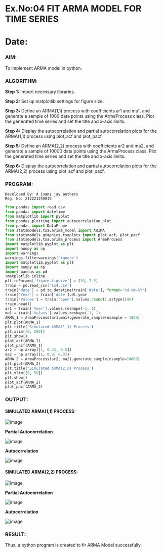 # Ex.No:04   FIT ARMA MODEL FOR TIME SERIES
# Date: 

### AIM:
To implement ARMA model in python.

### ALGORITHM:

**Step 1:** Import necessary libraries.

**Step 2:** Set up matplotlib settings for figure size.

**Step 3:** Define an ARMA(1,1) process with coefficients ar1 and ma1, and generate a sample of 1000 data points using the ArmaProcess class. Plot the generated time series and set the title and x-axis limits.

**Step 4:** Display the autocorrelation and partial autocorrelation plots for the ARMA(1,1) process using plot_acf and plot_pacf.

**Step 5:** Define an ARMA(2,2) process with coefficients ar2 and ma2, and generate a sample of 10000 data points using the ArmaProcess class. Plot the generated time series and set the title and x-axis limits.

**Step 6:** Display the autocorrelation and partial autocorrelation plots for the ARMA(2,2) process using plot_acf and plot_pacf.

### PROGRAM:
```
Developed By: A joans jay authers
Reg. No: 212221240019
```
```python
from pandas import read_csv
from pandas import datetime
from matplotlib import pyplot
from pandas.plotting import autocorrelation_plot
from pandas import DataFrame
from statsmodels.tsa.arima_model import ARIMA
from statsmodels.graphics.tsaplots import plot_acf, plot_pacf
from statsmodels.tsa.arima_process import ArmaProcess
import matplotlib.pyplot as plt
import numpy as np
import warnings
warnings.filterwarnings('ignore')
import matplotlib.pyplot as plt
import numpy as np
import pandas as pd
%matplotlib inline
plt.rcParams['figure.figsize'] = [10, 7.5]
train = pd.read_csv('Ex4.csv')
train['date'] = pd.to_datetime(train['date'], format='%d-%m-%Y')
train['Year'] = train['date'].dt.year
train['Values'] = train['open'].values.round().astype(int)
train.head()
ar1 = train['Year'].values.reshape(-1, 1)
ma1 = train['Values'].values.reshape(-1, 1)
ARMA_1 = ArmaProcess(ar1,ma1).generate_sample(nsample = 1000)
plt.plot(ARMA_1)
plt.title('Simulated ARMA(1,1) Process')
plt.xlim([0, 200])
plt.show()
plot_acf(ARMA_1)
plot_pacf(ARMA_1)
ar2 = np.array([1, 0.33, 0.5])
ma2 = np.array([1, 0.9, 0.3])
ARMA_2 = ArmaProcess(ar2, ma2).generate_sample(nsample=10000)
plt.plot(ARMA_2)
plt.title('Simulated ARMA(2,2) Process')
plt.xlim([0, 50])
plt.show()
plot_acf(ARMA_2)
plot_pacf(ARMA_2)
```

### OUTPUT:
#### SIMULATED ARMA(1,1) PROCESS:

![image](https://github.com/Pavan-Gv/TSA_EXP4/assets/94827772/761e9e19-baa6-4658-a3ca-fccfe87fb97d)


**Partial Autocorrelation**

![image](https://github.com/Pavan-Gv/TSA_EXP4/assets/94827772/00759ffb-8500-4d29-9479-8dc1a0b37394)


**Autocorrelation**

![image](https://github.com/Pavan-Gv/TSA_EXP4/assets/94827772/b19e9bdb-206e-4e09-95f8-676205db613a)


#### SIMULATED ARMA(2,2) PROCESS:

![image](https://github.com/Pavan-Gv/TSA_EXP4/assets/94827772/446abf5f-6e59-4e82-820a-efdab936b8b5)


**Partial Autocorrelation**

![image](https://github.com/Pavan-Gv/TSA_EXP4/assets/94827772/0cdc608b-c714-49bb-9038-1c067e4cb6f8)


**Autocorrelation**

![image](https://github.com/Pavan-Gv/TSA_EXP4/assets/94827772/3941ad62-c870-4fcc-8815-bcd09786a3c0)


### RESULT:
Thus, a python program is created to fir ARMA Model successfully.
